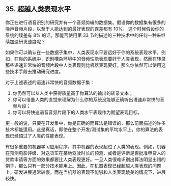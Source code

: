 ## 35. 超越人类表现水平

你正在进行语音识别的研究并有一个音频剪辑的数据集。假设你的数据集有很多的噪声音频片段，以至于人能达到的最好表现的误差都有 10%。 这个时候假设你的系统的误差有 8% 的话。那能否使用第 33 节的描述的三种技术中的任何一种来继续加速研发速度呢？

如果你可以确认在一些数据子集中，人类表现水平要远好于你的系统表现水平，例如，在你的系统中，识别嘈杂环境中的音频性能表现要好于人类表现，然而在转录那些语速非常快的音频片段中人类表现则比机器表现要好。那么你依然可以使用这些技术手段去推动研究进度。

对于上述表述的语速非常快的音频数据子集：

1. 你仍然可以从人类中获得质量高于你算法的输出的转录文本；
2. 你可以借鉴人类的直觉来理解为什么你的系统没能够正确听出语速非常快的音频片段；
3. 你可以将快速语音音频片段下的人类水平表现作为期望表现目标。

更一般的说，只要在开发集中，你是正确的而算法是错误的，那么前面描述的许多技术都能适用。这是真话，即使在整个开发/测试集的平均水平上，你的算法的表现已经超过了人类的性能表现。

有很多重要的机器学习应用程序，其中机器的表现超过了人类的表现。例如，机器在预测电影评级、对送货车在某地驾驶时长的预测、或者是评断是否批准申贷人的贷款申请等方面的效果都要比人类表现更好。一旦人类很难识别出算法明显出错的例子，那么只有一部分技术能用上。因此，在机器表现已经超越人类表现的问题上，研发进展通常较慢。而在当机器的表现不能够和人类表现媲美的情况下，进展较快。